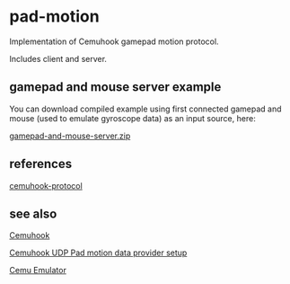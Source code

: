 # pad-motion
Implementation of Cemuhook gamepad motion protocol. 

Includes client and server.

## gamepad and mouse server example
You can download compiled example using first connected gamepad and mouse (used to emulate gyroscope data) as an input source, here:

[gamepad-and-mouse-server.zip](https://github.com/zduny/pad_motion/releases/download/v0.1.0/gamepad-and-mouse-server.zip)

## references
[cemuhook-protocol](https://github.com/v1993/cemuhook-protocol)

## see also
[Cemuhook](https://cemuhook.sshnuke.net/)

[Cemuhook UDP Pad motion data provider setup](https://cemuhook.sshnuke.net/padudpserver.html)

[Cemu Emulator](https://cemu.info/)
